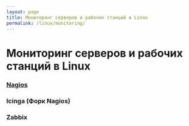 ```yaml
---
layout: page
title: Мониторинг серверов и рабочих станций в Linux
permalink: /linux/monitoring/
---
```


# Мониторинг серверов и рабочих станций в Linux


### [Nagios](/linux/monitoring/nagios/)

### Icinga (Форк Nagios)

### Zabbix
